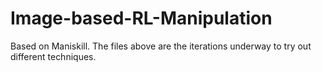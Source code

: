 # Image-based-RL-Manipulation

Based on Maniskill. The files above are the iterations underway to try out different techniques.
